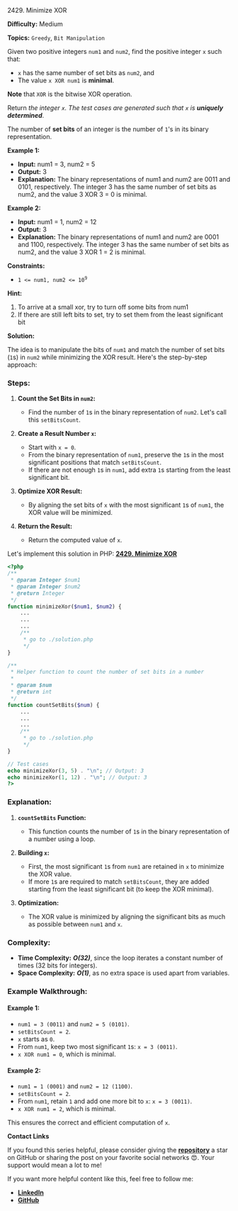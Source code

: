 2429\. Minimize XOR

**Difficulty:** Medium

**Topics:** `Greedy`, `Bit Manipulation`

Given two positive integers `num1` and `num2`, find the positive integer `x` such that:

- `x` has the same number of set bits as `num2`, and
- The value `x XOR num1` is **minimal**.

**Note** that `XOR` is the bitwise XOR operation.

Return _the integer `x`. The test cases are generated such that `x` is **uniquely determined**_.

The number of **set bits** of an integer is the number of `1`'s in its binary representation.

**Example 1:**

- **Input:** num1 = 3, num2 = 5
- **Output:** 3
- **Explanation:** The binary representations of num1 and num2 are 0011 and 0101, respectively.
  The integer 3 has the same number of set bits as num2, and the value 3 XOR 3 = 0 is minimal.

**Example 2:**

- **Input:** num1 = 1, num2 = 12
- **Output:** 3
- **Explanation:** The binary representations of num1 and num2 are 0001 and 1100, respectively.
  The integer 3 has the same number of set bits as num2, and the value 3 XOR 1 = 2 is minimal.



**Constraints:**
- <code>1 <= num1, num2 <= 10<sup>9</sup></code>

**Hint:**
1. To arrive at a small xor, try to turn off some bits from num1
2. If there are still left bits to set, try to set them from the least significant bit



**Solution:**

The idea is to manipulate the bits of `num1` and match the number of set bits (`1`s) in `num2` while minimizing the XOR result. Here's the step-by-step approach:

### Steps:
1. **Count the Set Bits in `num2`:**
   - Find the number of `1`s in the binary representation of `num2`. Let's call this `setBitsCount`.

2. **Create a Result Number `x`:**
   - Start with `x = 0`.
   - From the binary representation of `num1`, preserve the `1`s in the most significant positions that match `setBitsCount`.
   - If there are not enough `1`s in `num1`, add extra `1`s starting from the least significant bit.

3. **Optimize XOR Result:**
   - By aligning the set bits of `x` with the most significant `1`s of `num1`, the XOR value will be minimized.

4. **Return the Result:**
   - Return the computed value of `x`.

Let's implement this solution in PHP: **[2429. Minimize XOR](https://github.com/mah-shamim/leet-code-in-php/tree/main/algorithms/002429-minimize-xor/solution.php)**

```php
<?php
/**
 * @param Integer $num1
 * @param Integer $num2
 * @return Integer
 */
function minimizeXor($num1, $num2) {
    ...
    ...
    ...
    /**
     * go to ./solution.php
     */
}

/**
 * Helper function to count the number of set bits in a number
 *
 * @param $num
 * @return int
 */
function countSetBits($num) {
    ...
    ...
    ...
    /**
     * go to ./solution.php
     */
}

// Test cases
echo minimizeXor(3, 5) . "\n"; // Output: 3
echo minimizeXor(1, 12) . "\n"; // Output: 3
?>
```

### Explanation:

1. **`countSetBits` Function:**
   - This function counts the number of `1`s in the binary representation of a number using a loop.

2. **Building `x`:**
   - First, the most significant `1`s from `num1` are retained in `x` to minimize the XOR value.
   - If more `1`s are required to match `setBitsCount`, they are added starting from the least significant bit (to keep the XOR minimal).

3. **Optimization:**
   - The XOR value is minimized by aligning the significant bits as much as possible between `num1` and `x`.

### Complexity:
- **Time Complexity:** _**O(32)**_, since the loop iterates a constant number of times (32 bits for integers).
- **Space Complexity:** _**O(1)**_, as no extra space is used apart from variables.

### Example Walkthrough:
#### Example 1:
- `num1 = 3 (0011)` and `num2 = 5 (0101)`.
- `setBitsCount = 2`.
- `x` starts as `0`.
- From `num1`, keep two most significant `1`s: `x = 3 (0011)`.
- `x XOR num1 = 0`, which is minimal.

#### Example 2:
- `num1 = 1 (0001)` and `num2 = 12 (1100)`.
- `setBitsCount = 2`.
- From `num1`, retain `1` and add one more bit to `x`: `x = 3 (0011)`.
- `x XOR num1 = 2`, which is minimal.

This ensures the correct and efficient computation of `x`.

**Contact Links**

If you found this series helpful, please consider giving the **[repository](https://github.com/mah-shamim/leet-code-in-php)** a star on GitHub or sharing the post on your favorite social networks 😍. Your support would mean a lot to me!

If you want more helpful content like this, feel free to follow me:

- **[LinkedIn](https://www.linkedin.com/in/arifulhaque/)**
- **[GitHub](https://github.com/mah-shamim)**
